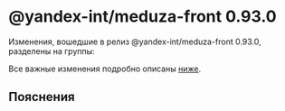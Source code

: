 # @yandex-int/meduza-front 0.93.0

<!-- ЧЕЛОВЕЧЕСКОЕ ВСТУПЛЕНИЕ -->

Изменения, вошедшие в релиз @yandex-int/meduza-front 0.93.0, разделены на группы:

Все важные изменения подробно описаны [ниже](#Пояснения).

## Пояснения

